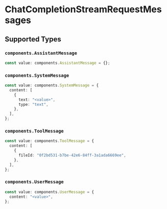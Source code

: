 # ChatCompletionStreamRequestMessages


## Supported Types

### `components.AssistantMessage`

```typescript
const value: components.AssistantMessage = {};
```

### `components.SystemMessage`

```typescript
const value: components.SystemMessage = {
  content: [
    {
      text: "<value>",
      type: "text",
    },
  ],
};
```

### `components.ToolMessage`

```typescript
const value: components.ToolMessage = {
  content: [
    {
      fileId: "0f2bd531-b7be-42e6-84ff-3a1ada6669ee",
    },
  ],
};
```

### `components.UserMessage`

```typescript
const value: components.UserMessage = {
  content: "<value>",
};
```

